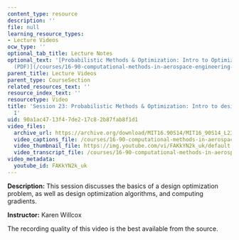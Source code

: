 ```yaml
---
content_type: resource
description: ''
file: null
learning_resource_types:
- Lecture Videos
ocw_type: ''
optional_tab_title: Lecture Notes
optional_text: '[Probabilistic Methods & Optimization: Intro to Optimization Methods
  (PDF)](/courses/16-90-computational-methods-in-aerospace-engineering-spring-2014/resources/mit16_90s14_lecture23)'
parent_title: Lecture Videos
parent_type: CourseSection
related_resources_text: ''
resource_index_text: ''
resourcetype: Video
title: 'Session 23: Probabilistic Methods & Optimization: Intro to design optimization
  I'
uid: 90a1ac47-13f4-7de2-17c8-2b87fab8f1d1
video_files:
  archive_url: https://archive.org/download/MIT16.90S14/MIT16_90S14_L23_300k.mp4
  video_captions_file: /courses/16-90-computational-methods-in-aerospace-engineering-spring-2014/96eb0901e6335519a5db39d00c967d1a_FAKkYN2k_uk.vtt
  video_thumbnail_file: https://img.youtube.com/vi/FAKkYN2k_uk/default.jpg
  video_transcript_file: /courses/16-90-computational-methods-in-aerospace-engineering-spring-2014/c9c4058d2b74632ccede7f5b7ff2b13a_FAKkYN2k_uk.pdf
video_metadata:
  youtube_id: FAKkYN2k_uk
---
```


**Description:** This session discusses the basics of a design optimization problem, as well as design optimization algorithms, and computing gradients.

**Instructor:** Karen Willcox

The recording quality of this video is the best available from the source.
